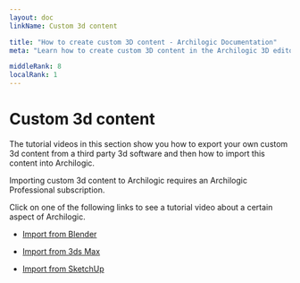 ```yaml
---
layout: doc
linkName: Custom 3d content

title: "How to create custom 3D content - Archilogic Documentation"
meta: "Learn how to create custom 3D content in the Archilogic 3D editor available in our dashboard."

middleRank: 8
localRank: 1
---
```


# Custom 3d content

The tutorial videos in this section show you how to export your own custom 3d content from a third party 3d software and then how to import this content into Archilogic.

Importing custom 3d content to Archilogic requires an Archilogic Professional subscription.

Click on one of the following links to see a tutorial video about a certain aspect of Archilogic.

* [Import from Blender](import-from-blender.html)

* [Import from 3ds Max](import-from-3dsmax.html)

* [Import from SketchUp](import-from-sketchup.html)
